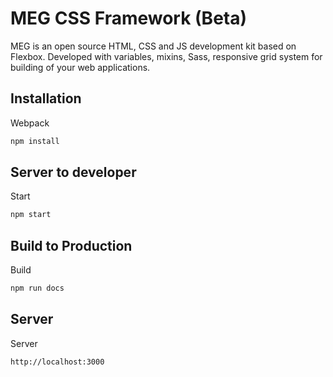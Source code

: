 # MEG CSS Framework (Beta)

MEG is an open source HTML, CSS and JS development kit based on Flexbox. Developed with variables, mixins, Sass, responsive grid system for building of your web applications.


## Installation

Webpack

```sh
npm install
```

## Server to developer

Start

```sh
npm start
```

## Build to Production

Build

```sh
npm run docs
```

## Server

Server

```sh
http://localhost:3000
```
